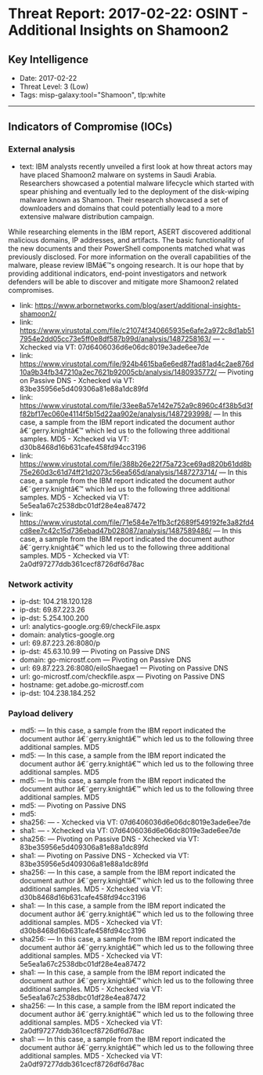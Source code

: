 # Threat Report: 2017-02-22: OSINT - Additional Insights on Shamoon2


## Key Intelligence
* Date: 2017-02-22
* Threat Level: 3 (Low)
* Tags: misp-galaxy:tool="Shamoon", tlp:white

---

## Indicators of Compromise (IOCs)
### External analysis
* text: IBM analysts recently unveiled a first look at how threat actors may have placed Shamoon2 malware on systems in Saudi Arabia. Researchers showcased a potential malware lifecycle which started with spear phishing and eventually led to the deployment of the disk-wiping malware known as Shamoon. Their research showcased a set of downloaders and domains that could potentially lead to a more extensive malware distribution campaign.

While researching elements in the IBM report, ASERT discovered additional malicious domains, IP addresses, and artifacts. The basic functionality of the new documents and their PowerShell components matched what was previously disclosed. For more information on the overall capabilities of the malware, please review IBMâ€™s ongoing research.  It is our hope that by providing additional indicators, end-point investigators and network defenders will be able to discover and mitigate more Shamoon2 related compromises.
* link: https://www.arbornetworks.com/blog/asert/additional-insights-shamoon2/
* link: https://www.virustotal.com/file/c21074f340665935e6afe2a972c8d1ab517954e2dd05cc73e5ff0e8df587b99d/analysis/1487258163/ — - Xchecked via VT: 07d6406036d6e06dc8019e3ade6ee7de
* link: https://www.virustotal.com/file/924b4615ba6e6ed87fad81ad4c2ae876d10a9b34fb347210a2ec7621b92005cb/analysis/1480935772/ — Pivoting on Passive DNS - Xchecked via VT: 83be35956e5d409306a81e88a1dc89fd
* link: https://www.virustotal.com/file/33ee8a57e142e752a9c8960c4f38b5d3ff82bf17ec060e4114f5b15d22aa902e/analysis/1487293998/ — In this case, a sample from the IBM report indicated the document author â€˜gerry.knightâ€™ which led us to the following three additional samples. MD5 - Xchecked via VT: d30b8468d16b631cafe458fd94cc3196
* link: https://www.virustotal.com/file/388b26e22f75a723ce69ad820b61dd8b75e260d3c61d74ff21d2073c56ea565d/analysis/1487273714/ — In this case, a sample from the IBM report indicated the document author â€˜gerry.knightâ€™ which led us to the following three additional samples. MD5 - Xchecked via VT: 5e5ea1a67c2538dbc01df28e4ea87472
* link: https://www.virustotal.com/file/71e584e7e1fb3cf2689f549192fe3a82fd4cd8ee7c42c15d736ebad47b028087/analysis/1487589486/ — In this case, a sample from the IBM report indicated the document author â€˜gerry.knightâ€™ which led us to the following three additional samples. MD5 - Xchecked via VT: 2a0df97277ddb361cecf8726df6d78ac

### Network activity
* ip-dst: 104.218.120.128
* ip-dst: 69.87.223.26
* ip-dst: 5.254.100.200
* url: analytics-google.org:69/checkFile.aspx
* domain: analytics-google.org
* url: 69.87.223.26:8080/p
* ip-dst: 45.63.10.99 — Pivoting on Passive DNS
* domain: go-microstf.com — Pivoting on Passive DNS
* url: 69.87.223.26:8080/eiloShaegae1 — Pivoting on Passive DNS
* url: go-microstf.com/checkfile.aspx — Pivoting on Passive DNS
* hostname: get.adobe.go-microstf.com
* ip-dst: 104.238.184.252

### Payload delivery
* md5: <md5> — In this case, a sample from the IBM report indicated the document author â€˜gerry.knightâ€™ which led us to the following three additional samples. MD5
* md5: <md5> — In this case, a sample from the IBM report indicated the document author â€˜gerry.knightâ€™ which led us to the following three additional samples. MD5
* md5: <md5> — In this case, a sample from the IBM report indicated the document author â€˜gerry.knightâ€™ which led us to the following three additional samples. MD5
* md5: <md5> — Pivoting on Passive DNS
* md5: <md5>
* sha256: <sha256> — - Xchecked via VT: 07d6406036d6e06dc8019e3ade6ee7de
* sha1: <sha1> — - Xchecked via VT: 07d6406036d6e06dc8019e3ade6ee7de
* sha256: <sha256> — Pivoting on Passive DNS - Xchecked via VT: 83be35956e5d409306a81e88a1dc89fd
* sha1: <sha1> — Pivoting on Passive DNS - Xchecked via VT: 83be35956e5d409306a81e88a1dc89fd
* sha256: <sha256> — In this case, a sample from the IBM report indicated the document author â€˜gerry.knightâ€™ which led us to the following three additional samples. MD5 - Xchecked via VT: d30b8468d16b631cafe458fd94cc3196
* sha1: <sha1> — In this case, a sample from the IBM report indicated the document author â€˜gerry.knightâ€™ which led us to the following three additional samples. MD5 - Xchecked via VT: d30b8468d16b631cafe458fd94cc3196
* sha256: <sha256> — In this case, a sample from the IBM report indicated the document author â€˜gerry.knightâ€™ which led us to the following three additional samples. MD5 - Xchecked via VT: 5e5ea1a67c2538dbc01df28e4ea87472
* sha1: <sha1> — In this case, a sample from the IBM report indicated the document author â€˜gerry.knightâ€™ which led us to the following three additional samples. MD5 - Xchecked via VT: 5e5ea1a67c2538dbc01df28e4ea87472
* sha256: <sha256> — In this case, a sample from the IBM report indicated the document author â€˜gerry.knightâ€™ which led us to the following three additional samples. MD5 - Xchecked via VT: 2a0df97277ddb361cecf8726df6d78ac
* sha1: <sha1> — In this case, a sample from the IBM report indicated the document author â€˜gerry.knightâ€™ which led us to the following three additional samples. MD5 - Xchecked via VT: 2a0df97277ddb361cecf8726df6d78ac
